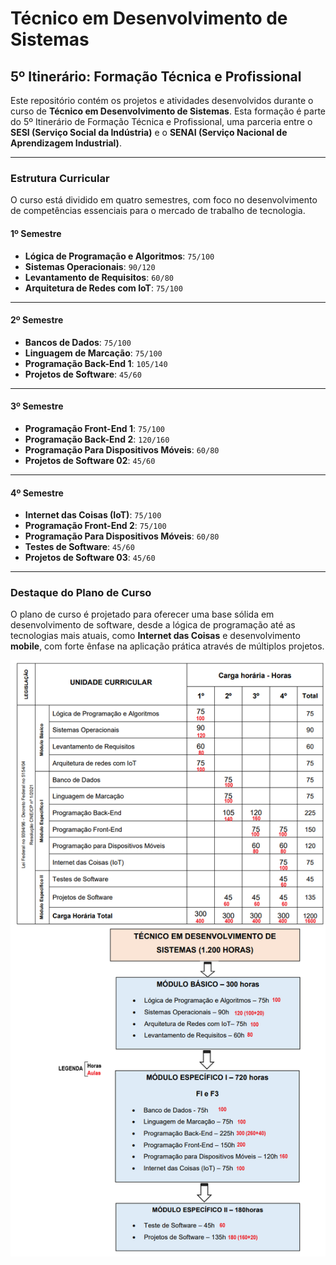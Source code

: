 # Técnico em Desenvolvimento de Sistemas

## 5º Itinerário: Formação Técnica e Profissional

Este repositório contém os projetos e atividades desenvolvidos durante o curso de **Técnico em Desenvolvimento de Sistemas**. Esta formação é parte do 5º Itinerário de Formação Técnica e Profissional, uma parceria entre o **SESI (Serviço Social da Indústria)** e o **SENAI (Serviço Nacional de Aprendizagem Industrial)**.

---

### **Estrutura Curricular**

O curso está dividido em quatro semestres, com foco no desenvolvimento de competências essenciais para o mercado de trabalho de tecnologia.

#### **1º Semestre**
* **Lógica de Programação e Algoritmos**: `75/100`
* **Sistemas Operacionais**: `90/120`
* **Levantamento de Requisitos**: `60/80`
* **Arquitetura de Redes com IoT**: `75/100`

---

#### **2º Semestre**
* **Bancos de Dados**: `75/100`
* **Linguagem de Marcação**: `75/100`
* **Programação Back-End 1**: `105/140`
* **Projetos de Software**: `45/60`

---

#### **3º Semestre**
* **Programação Front-End 1**: `75/100`
* **Programação Back-End 2**: `120/160`
* **Programação Para Dispositivos Móveis**: `60/80`
* **Projetos de Software 02**: `45/60`

---

#### **4º Semestre**
* **Internet das Coisas (IoT)**: `75/100`
* **Programação Front-End 2**: `75/100`
* **Programação Para Dispositivos Móveis**: `60/80`
* **Testes de Software**: `45/60`
* **Projetos de Software 03**: `45/60`

---

### **Destaque do Plano de Curso**

O plano de curso é projetado para oferecer uma base sólida em desenvolvimento de software, desde a lógica de programação até as tecnologias mais atuais, como **Internet das Coisas** e desenvolvimento **mobile**, com forte ênfase na aplicação prática através de múltiplos projetos.

![Unidades Curriculares](./assets/imagens/unidades_curriculares_carga_horaria.png)
